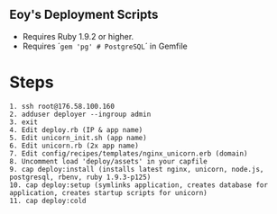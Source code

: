 ## Eoy's Deployment Scripts

* Requires Ruby 1.9.2 or higher.
* Requires ´```gem 'pg' # PostgreSQL```´ in Gemfile

# Steps

```
1. ssh root@176.58.100.160
2. adduser deployer --ingroup admin
3. exit
4. Edit deploy.rb (IP & app name)
5. Edit unicorn_init.sh (app name)
6. Edit unicorn.rb (2x app name)
7. Edit config/recipes/templates/nginx_unicorn.erb (domain)
8. Uncomment load 'deploy/assets' in your capfile
9. cap deploy:install (installs latest nginx, unicorn, node.js, postgresql, rbenv, ruby 1.9.3-p125) 
10. cap deploy:setup (symlinks application, creates database for application, creates startup scripts for unicorn)
11. cap deploy:cold
```
